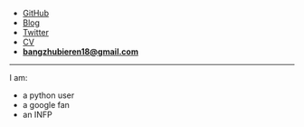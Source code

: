 - [GitHub](https://github.com/jananzzzz)
- [Blog](https://jananzzzz.github.io)
- [Twitter](https://twitter.com/fananshi)
- [CV]()
- **bangzhubieren18@gmail.com**
---
I am:
- a python user
- a google fan
- an INFP
